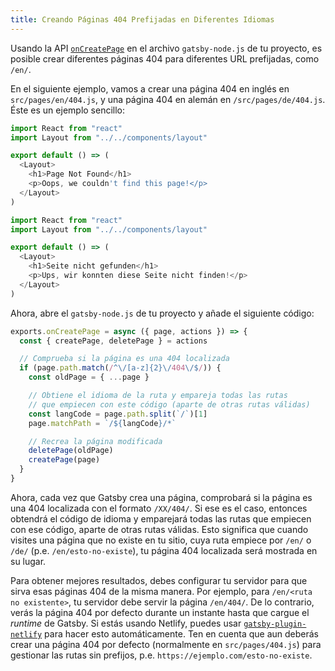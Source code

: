 ```yaml
---
title: Creando Páginas 404 Prefijadas en Diferentes Idiomas
---
```


Usando la API [`onCreatePage`](/docs/node-apis/#onCreatePage) en el archivo `gatsby-node.js` de tu proyecto, es posible crear diferentes páginas 404 para diferentes URL prefijadas, como `/en/`.

En el siguiente ejemplo, vamos a crear una página 404 en inglés en `src/pages/en/404.js`, y una página 404 en alemán en `/src/pages/de/404.js`. Éste es un ejemplo sencillo:

```javascript:title=src/pages/en/404.js
import React from "react"
import Layout from "../../components/layout"

export default () => (
  <Layout>
    <h1>Page Not Found</h1>
    <p>Oops, we couldn't find this page!</p>
  </Layout>
)
```

```javascript:title=src/pages/de/404.js
import React from "react"
import Layout from "../../components/layout"

export default () => (
  <Layout>
    <h1>Seite nicht gefunden</h1>
    <p>Ups, wir konnten diese Seite nicht finden!</p>
  </Layout>
)
```

Ahora, abre el `gatsby-node.js` de tu proyecto y añade el siguiente código:

```javascript:title=gatsby-node.js
exports.onCreatePage = async ({ page, actions }) => {
  const { createPage, deletePage } = actions

  // Comprueba si la página es una 404 localizada
  if (page.path.match(/^\/[a-z]{2}\/404\/$/)) {
    const oldPage = { ...page }

    // Obtiene el idioma de la ruta y empareja todas las rutas
    // que empiecen con este código (aparte de otras rutas válidas)
    const langCode = page.path.split(`/`)[1]
    page.matchPath = `/${langCode}/*`

    // Recrea la página modificada
    deletePage(oldPage)
    createPage(page)
  }
}
```

Ahora, cada vez que Gatsby crea una página, comprobará si la página es una 404 localizada con el formato `/XX/404/`. Si ese es el caso, entonces obtendrá el código de idioma y emparejará todas las rutas que empiecen con ese código, aparte de otras rutas válidas. Esto significa que cuando visites una página que no existe en tu sitio, cuya ruta empiece por `/en/` o `/de/` (p.e. `/en/esto-no-existe`), tu página 404 localizada será mostrada en su lugar.

Para obtener mejores resultados, debes configurar tu servidor para que sirva esas páginas 404 de la misma manera. Por ejemplo, para `/en/<ruta no existente>`, tu servidor debe servir la página `/en/404/`. De lo contrario, verás la página 404 por defecto durante un instante hasta que cargue el _runtime_ de Gatsby. Si estás usando Netlify, puedes usar [`gatsby-plugin-netlify`](/packages/gatsby-plugin-netlify/) para hacer esto automáticamente. Ten en cuenta que aun deberás crear una página 404 por defecto (normalmente en `src/pages/404.js`) para gestionar las rutas sin prefijos, p.e. `https://ejemplo.com/esto-no-existe`.
